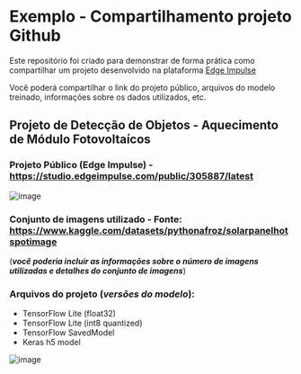 # Exemplo - Compartilhamento projeto Github

Este repositório foi criado para demonstrar de forma prática como compartilhar um projeto desenvolvido na plataforma [Edge Impulse](https://edgeimpulse.com/)

Você poderá compartilhar o link do projeto público, arquivos do modelo treinado, informações sobre os dados utilizados, etc.




## Projeto de Detecção de Objetos - Aquecimento de Módulo Fotovoltaícos 

### Projeto Público (Edge Impulse) - https://studio.edgeimpulse.com/public/305887/latest

![image](https://github.com/jpiantoniml/spainel_detection/assets/150359135/07d96d7b-3021-41a2-89fa-96badaca31e7)


### Conjunto de imagens utilizado - Fonte: https://www.kaggle.com/datasets/pythonafroz/solarpanelhotspotimage


(***você poderia incluir as informações sobre o número de imagens utilizadas e detalhes do conjunto de imagens***)


### Arquivos do projeto (_versões do modelo_):

- TensorFlow Lite (float32)	
- TensorFlow Lite (int8 quantized)		
- TensorFlow SavedModel		
- Keras h5 model	




![image](https://github.com/jpiantoniml/spainel_detection/assets/150359135/ca8b1f41-8ea1-48b4-ba28-e22e81d08d6a)

